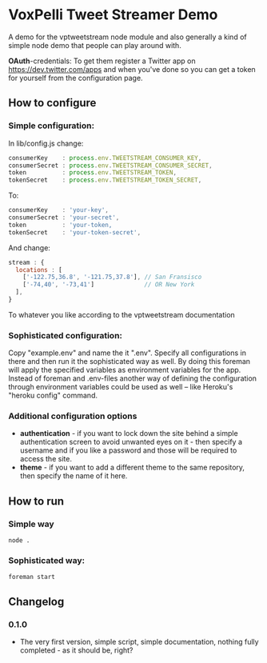 # VoxPelli Tweet Streamer Demo

A demo for the vptweetstream node module and also generally a kind of simple node demo that people can play around with.

**OAuth**-credentials: To get them register a Twitter app on https://dev.twitter.com/apps and when you've done so you can get a token for yourself from the configuration page.

## How to configure

### Simple configuration:

In lib/config.js change:

```javascript
consumerKey    : process.env.TWEETSTREAM_CONSUMER_KEY,
consumerSecret : process.env.TWEETSTREAM_CONSUMER_SECRET,
token          : process.env.TWEETSTREAM_TOKEN,
tokenSecret    : process.env.TWEETSTREAM_TOKEN_SECRET,
```

To:

```javascript
consumerKey    : 'your-key',
consumerSecret : 'your-secret',
token          : 'your-token,
tokenSecret    : 'your-token-secret',
```

And change:

```javascript
stream : {
  locations : [
    ['-122.75,36.8', '-121.75,37.8'], // San Fransisco
    ['-74,40', '-73,41']              // OR New York
  ],
}
```

To whatever you like according to the vptweetstream documentation

### Sophisticated configuration:

Copy "example.env" and name the it ".env". Specify all configurations in there and then run it the sophisticated way as well. By doing this foreman will apply the specified variables as environment variables for the app. Instead of foreman and .env-files another way of defining the configuration through environment variables could be used as well – like Heroku's "heroku config" command.

### Additional configuration options

* **authentication** - if you want to lock down the site behind a simple authentication screen to avoid unwanted eyes on it - then specify a username and if you like a password and those will be required to access the site.
* **theme** - if you want to add a different theme to the same repository, then specify the name of it here.

## How to run

### Simple way

```
node .
```

### Sophisticated way:

```
foreman start
```

## Changelog

### 0.1.0

* The very first version, simple script, simple documentation, nothing fully completed - as it should be, right?
